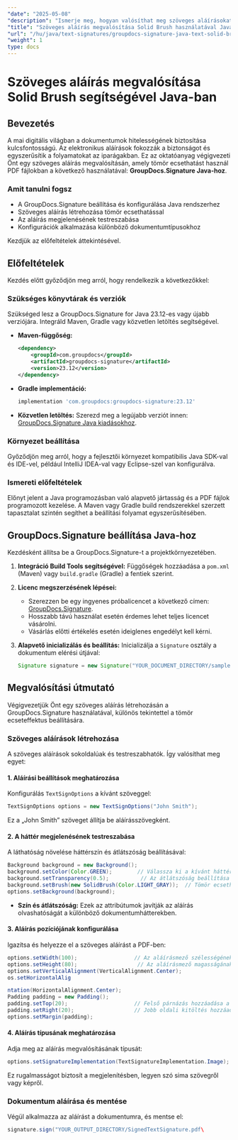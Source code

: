 ```yaml
---
"date": "2025-05-08"
"description": "Ismerje meg, hogyan valósíthat meg szöveges aláírásokat tömör ecseteffektusokkal PDF-fájlokban a GroupDocs.Signature for Java segítségével. Növelje a dokumentumok biztonságát és egyszerűsítse a digitális aláírási folyamatot."
"title": "Szöveges aláírás megvalósítása Solid Brush használatával Java-ban a GroupDocs.Signature használatával"
"url": "/hu/java/text-signatures/groupdocs-signature-java-text-solid-brush/"
"weight": 1
type: docs
---
```

# Szöveges aláírás megvalósítása Solid Brush segítségével Java-ban

## Bevezetés

A mai digitális világban a dokumentumok hitelességének biztosítása kulcsfontosságú. Az elektronikus aláírások fokozzák a biztonságot és egyszerűsítik a folyamatokat az iparágakban. Ez az oktatóanyag végigvezeti Önt egy szöveges aláírás megvalósításán, amely tömör ecsethatást használ PDF fájlokban a következő használatával: **GroupDocs.Signature Java-hoz**.

### Amit tanulni fogsz
- A GroupDocs.Signature beállítása és konfigurálása Java rendszerhez
- Szöveges aláírás létrehozása tömör ecsethatással
- Az aláírás megjelenésének testreszabása
- Konfigurációk alkalmazása különböző dokumentumtípusokhoz

Kezdjük az előfeltételek áttekintésével.

## Előfeltételek

Kezdés előtt győződjön meg arról, hogy rendelkezik a következőkkel:

### Szükséges könyvtárak és verziók
Szükséged lesz a GroupDocs.Signature for Java 23.12-es vagy újabb verziójára. Integráld Maven, Gradle vagy közvetlen letöltés segítségével.

- **Maven-függőség:**
  
  ```xml
  <dependency>
      <groupId>com.groupdocs</groupId>
      <artifactId>groupdocs-signature</artifactId>
      <version>23.12</version>
  </dependency>
  ```

- **Gradle implementáció:**
  
  ```gradle
  implementation 'com.groupdocs:groupdocs-signature:23.12'
  ```

- **Közvetlen letöltés:** 
  Szerezd meg a legújabb verziót innen: [GroupDocs.Signature Java kiadásokhoz](https://releases.groupdocs.com/signature/java/).

### Környezet beállítása
Győződjön meg arról, hogy a fejlesztői környezet kompatibilis Java SDK-val és IDE-vel, például IntelliJ IDEA-val vagy Eclipse-szel van konfigurálva.

### Ismereti előfeltételek
Előnyt jelent a Java programozásban való alapvető jártasság és a PDF fájlok programozott kezelése. A Maven vagy Gradle build rendszerekkel szerzett tapasztalat szintén segíthet a beállítási folyamat egyszerűsítésében.

## GroupDocs.Signature beállítása Java-hoz
Kezdésként állítsa be a GroupDocs.Signature-t a projektkörnyezetében.

1. **Integráció Build Tools segítségével:**
   Függőségek hozzáadása a `pom.xml` (Maven) vagy `build.gradle` (Gradle) a fentiek szerint.

2. **Licenc megszerzésének lépései:**
   - Szerezzen be egy ingyenes próbalicencet a következő címen: [GroupDocs.Signature](https://purchase.groupdocs.com/buy).
   - Hosszabb távú használat esetén érdemes lehet teljes licencet vásárolni.
   - Vásárlás előtti értékelés esetén ideiglenes engedélyt kell kérni.

3. **Alapvető inicializálás és beállítás:**
   Inicializálja a `Signature` osztály a dokumentum elérési útjával:
   
   ```java
   Signature signature = new Signature("YOUR_DOCUMENT_DIRECTORY/sample.pdf");
   ```

## Megvalósítási útmutató
Végigvezetjük Önt egy szöveges aláírás létrehozásán a GroupDocs.Signature használatával, különös tekintettel a tömör ecseteffektus beállítására.

### Szöveges aláírások létrehozása
A szöveges aláírások sokoldalúak és testreszabhatók. Így valósíthat meg egyet:

#### 1. Aláírási beállítások meghatározása
Konfigurálás `TextSignOptions` a kívánt szöveggel:

```java
TextSignOptions options = new TextSignOptions("John Smith");
```
Ez a „John Smith” szöveget állítja be aláírásszövegként.

#### 2. A háttér megjelenésének testreszabása
A láthatóság növelése háttérszín és átlátszóság beállításával:

```java
Background background = new Background();
background.setColor(Color.GREEN);        // Válassza ki a kívánt háttérszínt
background.setTransparency(0.5);          // Az átlátszóság beállítása a jobb láthatóság érdekében
background.setBrush(new SolidBrush(Color.LIGHT_GRAY));  // Tömör ecsethatás alkalmazása
options.setBackground(background);
```

- **Szín és átlátszóság:** Ezek az attribútumok javítják az aláírás olvashatóságát a különböző dokumentumhátterekben.

#### 3. Aláírás pozíciójának konfigurálása
Igazítsa és helyezze el a szöveges aláírást a PDF-ben:

```java
options.setWidth(100);                  // Az aláírásmező szélességének beállítása
options.setHeight(80);                   // Az aláírásmező magasságának beállítása
options.setVerticalAlignment(VerticalAlignment.Center);
os.setHorizontalAlig

ntation(HorizontalAlignment.Center);
Padding padding = new Padding();
padding.setTop(20);                     // Felső párnázás hozzáadása a jobb térköz érdekében
padding.setRight(20);                   // Jobb oldali kitöltés hozzáadása szükség szerint
options.setMargin(padding);
```

#### 4. Aláírás típusának meghatározása
Adja meg az aláírás megvalósításának típusát:

```java
options.setSignatureImplementation(TextSignatureImplementation.Image);
```
Ez rugalmasságot biztosít a megjelenítésben, legyen szó sima szövegről vagy képről.

### Dokumentum aláírása és mentése
Végül alkalmazza az aláírást a dokumentumra, és mentse el:

```java
signature.sign("YOUR_OUTPUT_DIRECTORY/SignedTextSignature.pdf\